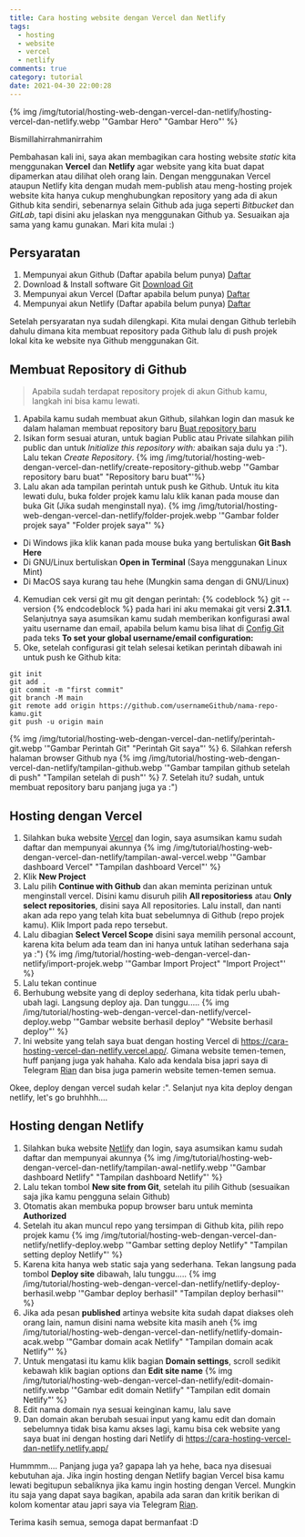 ```yaml
---
title: Cara hosting website dengan Vercel dan Netlify
tags:
  - hosting
  - website
  - vercel
  - netlify
comments: true
category: tutorial
date: 2021-04-30 22:00:28
---
```



{% img /img/tutorial/hosting-web-dengan-vercel-dan-netlify/hosting-vercel-dan-netlify.webp '"Gambar Hero" "Gambar Hero"' %}

Bismillahirrahmanirrahim

Pembahasan kali ini, saya akan membagikan cara hosting website *static* kita menggunakan **Vercel** dan **Netlify** agar website yang kita buat dapat dipamerkan atau dilihat oleh orang lain. Dengan menggunakan Vercel ataupun Netlify kita dengan mudah mem-publish atau meng-hosting projek website kita hanya cukup menghubungkan repository yang ada di akun Github kita sendiri, sebenarnya selain Github ada juga seperti _Bitbucket_ dan _GitLab_, tapi disini aku jelaskan nya menggunakan Github ya. Sesuaikan aja sama yang kamu gunakan. Mari kita mulai :)

<!-- more -->

## Persyaratan
1. Mempunyai akun Github (Daftar apabila belum punya) [Daftar](https://github.com/join?ref_cta=Sign+up&ref_loc=header+logged+out&ref_page=%2F&source=header-home)
2. Download & Install software Git [Download Git](https://git-scm.com/downloads)
3. Mempunyai akun Vercel (Daftar apabila belum punya) [Daftar](https://vercel.com/signup)
4. Mempunyai akun Netlify (Daftar apabila belum punya) [Daftar](https://app.netlify.com/signup?_ga=2.110615685.181452518.1619753565-1767516604.1619753565) 

Setelah persyaratan nya sudah dilengkapi. Kita mulai dengan Github terlebih dahulu dimana kita membuat repository pada Github lalu di push projek lokal kita ke website nya Github menggunakan Git.

## Membuat Repository di Github
> Apabila sudah terdapat repository projek di akun Github kamu, langkah ini bisa kamu lewati.    

1. Apabila kamu sudah membuat akun Github, silahkan login dan masuk ke dalam halaman membuat repository baru [Buat repository baru](https://github.com/new)
2. Isikan form sesuai aturan, untuk bagian Public atau Private silahkan pilih public dan untuk _Initialize this repository with:_ abaikan saja dulu ya :"). Lalu tekan *Create Repository*.
{% img /img/tutorial/hosting-web-dengan-vercel-dan-netlify/create-repository-github.webp '"Gambar repository baru buat" "Repository baru buat"'%}
3. Lalu akan ada tampilan perintah untuk push ke Github. Untuk itu kita lewati dulu, buka folder projek kamu lalu klik kanan pada mouse dan buka Git (Jika sudah menginstall nya).
{% img /img/tutorial/hosting-web-dengan-vercel-dan-netlify/folder-projek.webp '"Gambar folder projek saya" "Folder projek saya"' %}
 - Di Windows jika klik kanan pada mouse buka yang bertuliskan **Git Bash Here** 
 - Di GNU/Linux bertuliskan **Open in Terminal** (Saya menggunakan Linux Mint)
 - Di MacOS saya kurang tau hehe (Mungkin sama dengan di GNU/Linux)
4. Kemudian cek versi git mu git dengan perintah:
{% codeblock %}
git --version
{% endcodeblock %}
 pada hari ini aku memakai git versi **2.31.1**. Selanjutnya saya asumsikan kamu sudah memberikan konfigurasi awal yaitu username dan email, apabila belum kamu bisa lihat di [Config Git](https://support.atlassian.com/bitbucket-cloud/docs/configure-your-dvcs-username-for-commits/) pada teks **To set your global username/email configuration:**
5. Oke, setelah configurasi git telah selesai ketikan perintah dibawah ini untuk push ke Github kita:
```
git init
git add .
git commit -m "first commit"
git branch -M main
git remote add origin https://github.com/usernameGithub/nama-repo-kamu.git
git push -u origin main
```
{% img /img/tutorial/hosting-web-dengan-vercel-dan-netlify/perintah-git.webp '"Gambar Perintah Git" "Perintah Git saya"' %}
6. Silahkan refersh halaman browser Github nya
{% img /img/tutorial/hosting-web-dengan-vercel-dan-netlify/tampilan-github.webp '"Gambar tampilan github setelah di push" "Tampilan setelah di push"' %}
7. Setelah itu? sudah, untuk membuat repository baru panjang juga ya :")

## Hosting dengan Vercel
1. Silahkan buka website [Vercel](https://vercel.com/dashboard) dan login, saya asumsikan kamu sudah daftar dan mempunyai akunnya
{% img /img/tutorial/hosting-web-dengan-vercel-dan-netlify/tampilan-awal-vercel.webp '"Gambar dashboard Vercel" "Tampilan dashboard Vercel"' %}
2. Klik **New Project**
3. Lalu pilih **Continue with Github** dan akan meminta perizinan untuk menginstall vercel. Disini kamu disuruh pilih **All repositoriess** atau **Only select repositories**, disini saya All repositories. Lalu install, dan nanti akan ada repo yang telah kita buat sebelumnya di Github (repo projek kamu). Klik Import pada repo tersebut.
4. Lalu dibagian **Select Vercel Scope** disini saya memilih personal account, karena kita belum ada team dan ini hanya untuk latihan sederhana saja ya :")
{% img /img/tutorial/hosting-web-dengan-vercel-dan-netlify/import-projek.webp '"Gambar Import Project" "Import Project"' %}
5. Lalu tekan continue
6. Berhubung website yang di deploy sederhana, kita tidak perlu ubah-ubah lagi. Langsung deploy aja. Dan tunggu.....
{% img /img/tutorial/hosting-web-dengan-vercel-dan-netlify/vercel-deploy.webp '"Gambar website berhasil deploy" "Website berhasil deploy"' %}
7. Ini website yang telah saya buat dengan hosting Vercel di https://cara-hosting-vercel-dan-netlify.vercel.app/. Gimana website temen-temen, huff panjang juga yak hahaha. Kalo ada kendala bisa japri saya di Telegram [Rian](https://t.me/riann18) dan bisa juga pamerin website temen-temen semua.

Okee, deploy dengan vercel sudah kelar :". Selanjut nya kita deploy dengan netlify, let's go bruhhhh....

## Hosting dengan Netlify
1. Silahkan buka website [Netlify](https://www.netlify.com/) dan login, saya asumsikan kamu sudah daftar dan mempunyai akunnya
{% img /img/tutorial/hosting-web-dengan-vercel-dan-netlify/tampilan-awal-netlify.webp '"Gambar dashboard Netlify" "Tampilan dashboard Netlify"' %}
2. Lalu tekan tombol **New site from Git**, setelah itu pilih Github (sesuaikan saja jika kamu pengguna selain Github)
3. Otomatis akan membuka popup browser baru untuk meminta **Authorized**
4. Setelah itu akan muncul repo yang tersimpan di Github kita, pilih repo projek kamu
{% img /img/tutorial/hosting-web-dengan-vercel-dan-netlify/netlify-deploy.webp '"Gambar setting deploy Netlify" "Tampilan setting deploy Netlify"' %}
5. Karena kita hanya web static saja yang sederhana. Tekan langsung pada tombol **Deploy site** dibawah, lalu tunggu.....
{% img /img/tutorial/hosting-web-dengan-vercel-dan-netlify/netlify-deploy-berhasil.webp '"Gambar deploy berhasil" "Tampilan deploy berhasil"' %}
6. Jika ada pesan **published** artinya website kita sudah dapat diakses oleh orang lain, namun disini nama website kita masih aneh
{% img /img/tutorial/hosting-web-dengan-vercel-dan-netlify/netlify-domain-acak.webp '"Gambar domain acak Netlify" "Tampilan domain acak Netlify"' %}
7. Untuk mengatasi itu kamu klik bagian **Domain settings**, scroll sedikit kebawah klik bagian options dan **Edit site name**
{% img /img/tutorial/hosting-web-dengan-vercel-dan-netlify/edit-domain-netlify.webp '"Gambar edit domain Netlify" "Tampilan edit domain Netlify"' %}
8. Edit nama domain nya sesuai keinginan kamu, lalu save
9. Dan domain akan berubah sesuai input yang kamu edit dan domain sebelumnya tidak bisa kamu akses lagi, kamu bisa cek website yang saya buat ini dengan hosting dari Netlify di https://cara-hosting-vercel-dan-netlify.netlify.app/

Hummmm.... Panjang juga ya? gapapa lah ya hehe, baca nya disesuai kebutuhan aja. Jika ingin hosting dengan Netlify bagian Vercel bisa kamu lewati begitupun sebaliknya jika kamu ingin hosting dengan Vercel. Mungkin itu saja yang dapat saya bagikan, apabila ada saran dan kritik berikan di kolom komentar atau japri saya via Telegram [Rian](https://t.me/riann18).

Terima kasih semua, semoga dapat bermanfaat :D


